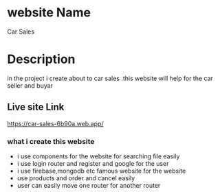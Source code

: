 # website Name

Car Sales

# Description
in the project i create about to car sales .this website will help for the car seller and buyar

## Live site Link
https://car-sales-6b90a.web.app/

### what i create this website

- i use components for the website for searching file easily
- i use login router and register and google for the user
- i use firebase,mongodb etc famous website for the website
- use products and order and cancel easily
- user can easily move one router for another router